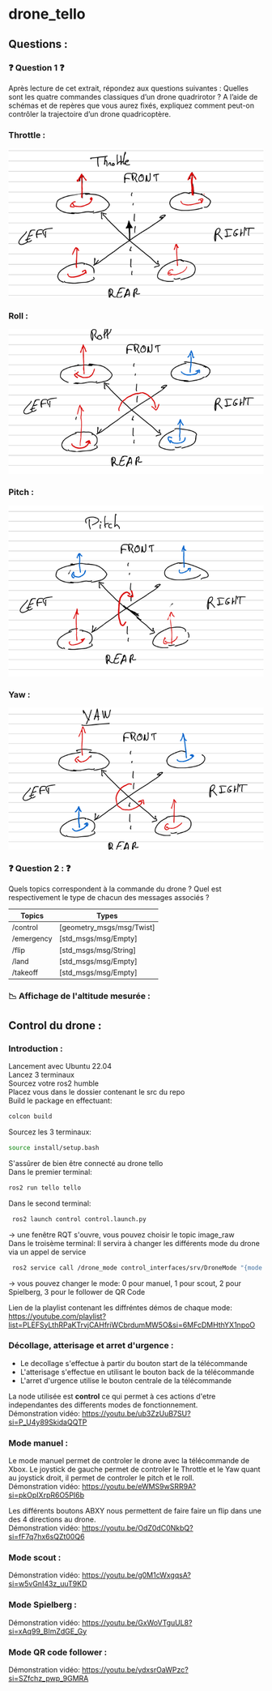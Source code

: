 # drone_tello 
## Questions : 
### ❓ Question 1 ❓<a name="question_1"></a>
Après lecture de cet extrait, répondez aux questions suivantes :
Quelles sont les quatre commandes classiques d’un drone quadrirotor ?
A l’aide de schémas et de repères que vous aurez fixés, expliquez comment
peut-on contrôler la trajectoire d’un drone quadricoptère.

### Throttle : 
![Throttle](https://github.com/Clement-Leclercq/drone_tello/blob/main/image/Throttle.png?raw=true)

### Roll : 
![Roll](https://github.com/Clement-Leclercq/drone_tello/blob/main/image/Roll.png?raw=true)

### Pitch : 
![Pitch](https://github.com/Clement-Leclercq/drone_tello/blob/main/image/Pitch.png?raw=true)

### Yaw :
![Yaw](https://github.com/Clement-Leclercq/drone_tello/blob/main/image/Yaw.png?raw=true)

### ❓ Question 2 : ❓

Quels topics correspondent à la commande du drone ?
Quel est respectivement le type de chacun des messages associés ?

| Topics | Types |
|-----------------|-----------------|
| /control | [geometry_msgs/msg/Twist] |
| /emergency | [std_msgs/msg/Empty] |
| /flip | [std_msgs/msg/String] |
| /land | [std_msgs/msg/Empty] |
| /takeoff | [std_msgs/msg/Empty] |

### 📉 Affichage de l'altitude mesurée : 

## Control du drone : 

### Introduction : 
Lancement avec Ubuntu 22.04  
Lancez 3 terminaux  
Sourcez votre ros2 humble  
Placez vous dans le dossier contenant le src du repo  
Build le package en effectuant:
```bash
colcon build
``` 
Sourcez les 3 terminaux: 
```bash
source install/setup.bash 
```
S'assûrer de bien être connecté au drone tello  
Dans le premier terminal: 
```bash
ros2 run tello tello
```

Dans le second terminal: 
```bash
 ros2 launch control control.launch.py 
```
-> une fenêtre RQT s'ouvre, vous pouvez choisir le topic image_raw  
Dans le troisème terminal: Il servira à changer les différents mode du drone via un appel de service  
```bash
 ros2 service call /drone_mode control_interfaces/srv/DroneMode "{mode: 0}"
```
-> vous pouvez changer le mode: 0 pour manuel, 1 pour scout, 2 pour Spielberg, 3 pour le follower de QR Code    

Lien de la playlist contenant les diffréntes démos de chaque mode: https://youtube.com/playlist?list=PLEFSyLthRPaKTrvjCAHfriWCbrdumMW5O&si=6MFcDMHthYX1npoO

### Décollage, atterisage et arret d'urgence : 
- Le decollage s'effectue à partir du bouton start de la télécommande
- L'atterisage s'effectue en utilisant le bouton back de la télécommande
- L'arret d'urgence utilise le bouton centrale de la télécommande

La node utilisée est **control** ce qui permet à ces actions d'etre independantes des differents modes de fonctionnement.  
Démonstration vidéo: https://youtu.be/ub3ZzUuB7SU?si=P_U4y89SkidaQQTP
### Mode manuel :
Le mode manuel permet de controler le drone avec la télécommande de Xbox. Le joystick de gauche permet de controler le Throttle et le Yaw quant au joystick droit, il permet de controler le pitch et le roll.  
Démonstration vidéo: https://youtu.be/eWMS9wSRR9A?si=pkOpIXrpR6O5PI6b  

Les différents boutons ABXY nous permettent de faire faire un flip dans une des 4 directions au drone.  
Démonstration vidéo: https://youtu.be/OdZ0dC0NkbQ?si=fF7q7hx6sQZt00Q6

### Mode scout :
Démonstration vidéo: https://youtu.be/g0M1cWxgqsA?si=w5vGnI43z_uuT9KD
### Mode Spielberg : 
Démonstration vidéo: https://youtu.be/GxWoVTguUL8?si=xAq99_BImZdGE_Gy
### Mode QR code follower : 
Démonstration vidéo: https://youtu.be/ydxsrOaWPzc?si=SZfchz_pwp_9GMRA




    
